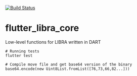 [![Build Status](https://travis-ci.org/mmsqe/libra-core.svg?branch=master)](https://travis-ci.org/mmsqe/libra-core)

# flutter_libra_core

Low-level functions for LIBRA written in DART

```
# Running tests
flutter test

# Compile move file and get base64 version of the binary
base64.encode(new Uint8List.fromList([76,73,66,82...]))
```